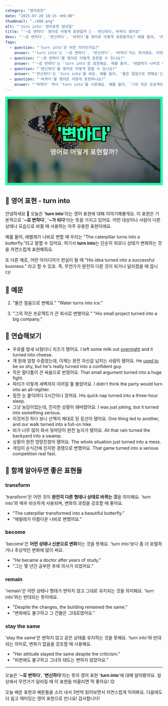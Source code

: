```yaml
---
category: "영어표현"
date: "2025-07-20 10:15 +09:00"
thumbnail: "./400.png"
alt: "'turn into' 영어표현 썸네일"
title: "'~로 변하다' 영어로 어떻게 표현할까 🐛 - 변신하다, 바뀌다 영어로"
desc: "'~로 변하다', '변신하다', '바뀌다'를 영어로 어떻게 표현할까요? 예를 들어, '애벌레가 나비로 변하다', '작은 프로젝트가 큰 회사로 바뀌다' 등을 영어로 표현하는 법을 배워봅시다. 다양한 예문을 통해서 연습하고 본인의 표현으로 만들어 보세요."
faqs:
  - question: "'turn into'은 어떤 의미인가요?"
    answer: "'turn into'는 '~로 변하다', '변신하다', '바뀌다'라는 뜻이에요. 어떤 대상이나 사람이 다른 상태나 모습으로 변화할 때 사용해요."
  - question: "'~로 변하다'를 영어로 어떻게 표현할 수 있나요?"
    answer: "'~로 변하다'는 'turn into'로 표현해요. 예를 들어, '애벌레가 나비로 변하다'는 'The caterpillar turns into a butterfly.'라고 말해요."
  - question: "'변신하다'를 영어로 어떻게 말할 수 있나요?"
    answer: "'변신하다'도 'turn into'를 써요. 예를 들어, '물은 얼음으로 변해요'는 'Water turns into ice.'라고 표현해요."
  - question: "'바뀌다'를 영어로 어떻게 표현하나요?"
    answer: "'바뀌다' 역시 'turn into'를 사용해요. 예를 들어, '그의 작은 프로젝트가 큰 회사로 바뀌었어요'는 'His small project turned into a big company.'라고 해요."
---
```


!['turn into' 영어표현](./400.png)

## 🌟 영어 표현 - turn into

안녕하세요 👋 오늘은 '**turn into**'라는 영어 표현에 대해 이야기해볼게요. 이 표현은 기본적으로 '**~로 변하다**', '**~가 되다**'라는 뜻을 가지고 있어요. 어떤 대상이나 사람이 다른 상태나 모습으로 바뀔 때 사용하는 아주 유용한 표현이에요.

예를 들어, 애벌레가 나비로 변할 때 우리는 "The caterpillar turns into a butterfly."라고 말할 수 있어요. 여기서 **turn into**는 단순히 외모나 상태가 변화하는 것을 자연스럽게 표현해줘요.

또 다른 예로, 어떤 아이디어가 현실이 될 때 "His idea turned into a successful business." 라고 할 수 있죠. 즉, 무언가가 완전히 다른 것이 되거나 달라졌을 때 씁니다!

## 📖 예문

2. "물은 얼음으로 변해요."
   "Water turns into ice."

3. "그의 작은 프로젝트가 큰 회사로 변했어요."
   "His small project turned into a big company."

## 💬 연습해보기

<ul data-interactive-list>

  <li data-interactive-item>
    <span data-toggler>우유를 밤새 놔뒀더니 치즈가 됐어요.</span>
    <span data-answer>I left some milk out <a href="/blog/in-english/134.overnight/">overnight</a> and it turned into cheese.</span>
  </li>

  <li data-interactive-item>
    <span data-toggler>걔 원래 엄청 수줍었는데, 이제는 완전 자신감 넘치는 사람이 됐어요.</span>
    <span data-answer>He <a href="/blog/in-english/143.used-to/">used to</a> be so shy, but he's really turned into a confident guy.</span>
  </li>

  <li data-interactive-item>
    <span data-toggler>작은 말다툼이 큰 싸움으로 번졌어요.</span>
    <span data-answer>That small argument turned into a huge fight.</span>
  </li>

  <li data-interactive-item>
    <span data-toggler>파티가 이렇게 새벽까지 이어질 줄 몰랐어요.</span>
    <span data-answer>I didn't think the party would turn into an all-nighter.</span>
  </li>

  <li data-interactive-item>
    <span data-toggler>잠깐 눈 붙이려다 3시간이나 잤어요.</span>
    <span data-answer>His quick nap turned into a three-hour sleep.</span>
  </li>

  <li data-interactive-item>
    <span data-toggler>그냥 농담이었는데, 진지한 상황이 돼버렸어요.</span>
    <span data-answer>I was just joking, but it turned into something serious.</span>
  </li>

  <li data-interactive-item>
    <span data-toggler>이것저것 하다 보니 산책이 제대로 된 등산이 됐어요.</span>
    <span data-answer>One thing led to another, and our walk turned into a full-on hike.</span>
  </li>

  <li data-interactive-item>
    <span data-toggler>비가 너무 많이 와서 뒷마당이 완전 늪지가 됐어요.</span>
    <span data-answer>All that rain turned the backyard into a swamp.</span>
  </li>

  <li data-interactive-item>
    <span data-toggler>상황이 완전 엉망진창이 됐어요.</span>
    <span data-answer>The whole situation just turned into a mess.</span>
  </li>

  <li data-interactive-item>
    <span data-toggler>게임이 순식간에 진지한 경쟁으로 변했어요.</span>
    <span data-answer>That game turned into a serious competition real fast.</span>
  </li>

</ul>

## 🤝 함께 알아두면 좋은 표현들

### transform

'transform'은 어떤 것이 **완전히 다른 형태나 상태로 바뀌는 것**을 의미해요. 'turn into'와 매우 비슷하게 사용되며, 변화의 과정을 강조할 때 좋아요.

- "The caterpillar transformed into a beautiful butterfly."
- "애벌레가 아름다운 나비로 변했어요."

### become

'become'은 **어떤 상태나 신분으로 변화**하는 것을 뜻해요. 'turn into'보다 좀 더 포멀하거나 추상적인 변화에 많이 써요.

- "He became a doctor after years of study."
- "그는 몇 년간 공부한 후에 의사가 되었어요."

### remain

'remain'은 어떤 상태나 형태가 변하지 않고 그대로 유지되는 것을 의미해요. 'turn into'와는 반대되는 뜻이에요.

- "Despite the changes, the building remained the same."
- "변화에도 불구하고 그 건물은 그대로였어요."

### stay the same

'stay the same'은 변하지 않고 같은 상태를 유지하는 것을 뜻해요. 'turn into'와 반대되는 의미로, 변화가 없음을 강조할 때 사용해요.

- "Her attitude stayed the same despite the criticism."
- "비판에도 불구하고 그녀의 태도는 변하지 않았어요."

---

오늘은 '**~로 변하다**', '**변신하다**'라는 뜻의 영어 표현 '**turn into**'에 대해 알아봤어요. 일상에서 무언가가 달라질 때 이 표현을 떠올리면 딱 좋아요! 😊

오늘 배운 표현과 예문들을 소리 내서 3번씩 읽어보면서 자연스럽게 익혀봐요. 다음에도 더 쉽고 재미있는 영어 표현으로 만나요! 감사합니다!
